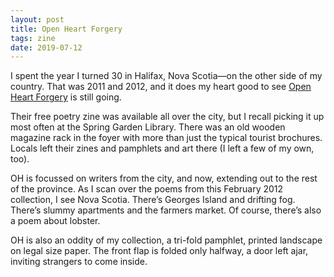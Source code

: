 ```yaml
---
layout: post
title: Open Heart Forgery
tags: zine
date: 2019-07-12
---
```


I spent the year I turned 30 in Halifax, Nova Scotia—on the other side of my country. That was 2011 and 2012, and it does my heart good to see [Open Heart Forgery](https://ohforgery.com) is still going. 

Their free poetry zine was available all over the city, but I recall picking it up most often at the Spring Garden Library. There was an old wooden magazine rack in the foyer with more than just the typical tourist brochures. Locals left their zines and pamphlets and art there (I left a few of my own, too). 

OH is focussed on writers from the city, and now, extending out to the rest of the province. As I scan over the poems from this February 2012 collection, I see Nova Scotia. There’s Georges Island and drifting fog. There’s slummy apartments and the farmers market. Of course, there’s also a poem about lobster.

OH is also an oddity of my collection, a tri-fold pamphlet, printed landscape on legal size paper. The front flap is folded only halfway, a door left ajar, inviting strangers to come inside.
